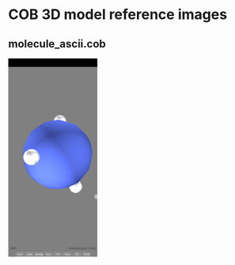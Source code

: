 # COB 3D model reference images

## molecule_ascii.cob
<img alt="molecule_ascii.cob" src="screenshots/molecule_ascii_cob.png" width=180 />
